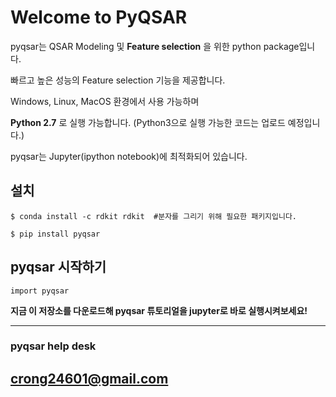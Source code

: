 # Welcome to PyQSAR

pyqsar는 QSAR Modeling 및 **Feature selection** 을 위한 python package입니다.

빠르고 높은 성능의 Feature selection 기능을 제공합니다.

Windows, Linux, MacOS 환경에서 사용 가능하며

**Python 2.7** 로 실행 가능합니다. (Python3으로 실행 가능한 코드는 업로드 예정입니다.)

pyqsar는 Jupyter(ipython notebook)에 최적화되어 있습니다.


## 설치
```
$ conda install -c rdkit rdkit  #분자를 그리기 위해 필요한 패키지입니다.

$ pip install pyqsar
```

## pyqsar 시작하기
```
import pyqsar
```
**지금 이 저장소를 다운로드해 pyqsar 튜토리얼을 jupyter로 바로 실행시켜보세요!**

---
### pyqsar help desk
**crong24601@gmail.com**
---
